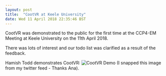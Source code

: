 ```yaml
---
layout: post
title:  "CootVR at Keele University"
date: Wed 11 April 2018 22:35:46 BST
---
```


CootVR was demonstrated to the public for the first time at the CCP4-EM Meeting at Keele University
on the 11th April 2018.

There was lots of interest and our todo list was clarified as a result of the feedback.

Hamish Todd demonstrates CootVR:
![CootVR Demo]({{"../../../images/hamish-cootvr-keele.png"}})
(I snapped this image from my twitter feed - Thanks Ana).


